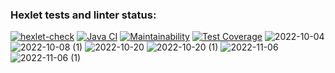### Hexlet tests and linter status:
[![hexlet-check](https://github.com/LenaKomarnitskaya/java-project-71/actions/workflows/hexlet-check.yml/badge.svg)](https://github.com/LenaKomarnitskaya/java-project-71/actions/workflows/hexlet-check.yml)
[![Java CI](https://github.com/LotBag/java-project-71/actions/workflows/yes.yaml/badge.svg)](https://github.com/LotBag/java-project-71/actions/workflows/yes.yaml)
[![Maintainability](https://api.codeclimate.com/v1/badges/e4984bf7b8174be70b27/maintainability)](https://codeclimate.com/github/LotBag/java-project-71/maintainability)
[![Test Coverage](https://api.codeclimate.com/v1/badges/5c00f99a0fb19a59aa8e/test_coverage)](https://codeclimate.com/github/LenaKomarnitskaya/java-project-71/test_coverage)
![2022-10-04](https://user-images.githubusercontent.com/103958269/196824159-7530230a-6ea7-471a-adee-b1ca991694b0.png)
![2022-10-08 (1)](https://user-images.githubusercontent.com/103958269/196824319-cac7202d-33bd-487e-a9f4-e1ad2d2034a7.png)
![2022-10-20](https://user-images.githubusercontent.com/103958269/196824768-5325c02c-322a-4540-b077-d4a80a196013.png)
![2022-10-20 (1)](https://user-images.githubusercontent.com/103958269/196825032-34d6a83a-1abf-4c03-830e-6cca96245d5f.png)
![2022-11-06](https://user-images.githubusercontent.com/103958269/200169726-68b3fb1c-074f-40db-a331-8d566b51f826.png)
![2022-11-06 (1)](https://user-images.githubusercontent.com/103958269/200169731-7f3a5d47-ca41-402d-a5aa-34906e7dd0b0.png)
